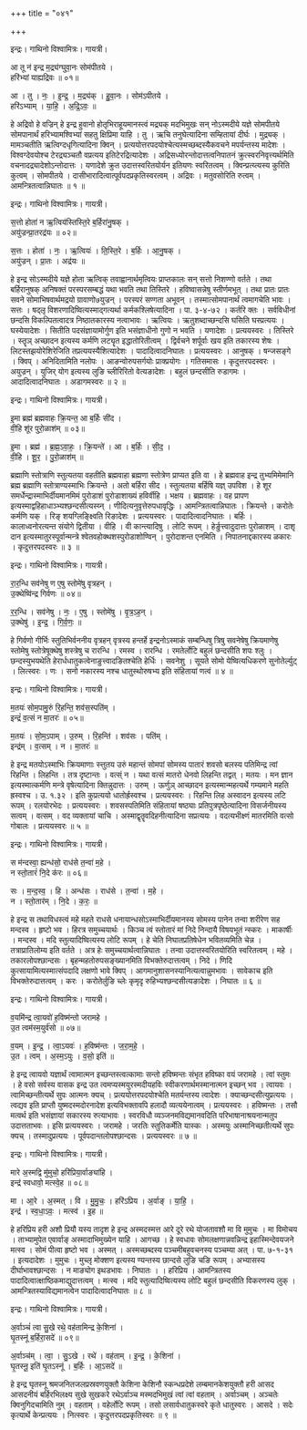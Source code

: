 +++
title = "०४१"

+++


इन्द्रः। गाथिनो विश्वामित्रः। गायत्री।

आ तू न॑ इन्द्र म॒द्र्य॑ग्घुवा॒नः सोम॑पीतये ।  
हरि॑भ्यां याह्यद्रिवः ॥ ०१॥

आ । तु । नः॒ । इ॒न्द्र॒ । म॒द्र्य॑क् । हु॒वा॒नः । सोम॑ऽपीतये ।  
हरि॑ऽभ्याम् । या॒हि॒ । अ॒द्रि॒ऽवः॒ ॥

हे अद्रिवो हे वज्रिन् हे इन्द्र हुवानो होतृभिराहूयमानस्त्वं मद्र्यक् मदभिमुखः सन् नोऽस्मदीये यज्ञे सोमपीतये सोमपानार्थं हरिभ्यामश्विभ्यां सहतु क्षिप्रिमा याहि । तु । ऋचि तनुघेत्यादिना सम्हितायां दीर्घः । मुद्र्यक् । मामञ्चतीति ऋत्विग्दधृगित्यादिना क्विन् । प्रत्ययोत्तरपदयोश्चेत्यस्मच्छब्दस्यैकवचने मपर्यन्तस्य मादेशः । विश्वग्देवयोश्च टेरद्र्यञ्चतौ वप्रत्यय इतिटेरद्रित्यादेशः । अद्रिसध्योरन्तोदात्तत्वनिपातनं क्रुत्स्वरनिवृत्त्यर्थमिति वचनादद्र्यादेशोऽन्तोदात्तः । यणादेशे क्रुत उदात्तस्वरितयोर्यन इतियणः स्वरितत्वम् । क्विन्प्रत्य्त्यस्य कुरिति कुत्वम् । सोमपीतये । दासीभारादित्वात्पूर्वपदप्रकृतिस्वरत्वम् । अद्रिवः । मतुवसोरिति रुत्वम् । आमन्त्रितत्वान्निघातः ॥ १ ॥

इन्द्रः। गाथिनो विश्वामित्रः। गायत्री।

स॒त्तो होता॑ न ऋ॒त्विय॑स्तिस्ति॒रे ब॒र्हिरा॑नु॒षक् ।  
अयु॑ज्रन्प्रा॒तरद्र॑यः ॥ ०२॥

स॒त्तः । होता॑ । नः॒ । ऋ॒त्वियः॑ । ति॒स्ति॒रे । ब॒र्हिः । आ॒नु॒षक् ।  
अयु॑ज्रन् । प्रा॒तः । अद्र॑यः ॥

हे इन्द्र सोऽस्मदीये यज्ञे होता ऋत्विक् तवाह्वानार्थमृत्वियः प्राप्तकालः सन् सत्तो निशण्णो वर्तते । तथा बर्हिरानुषक् अनिषक्तं परस्परसम्बद्धं यथा भवति तथा तिस्तिरे । हविष्वासन्नेषु स्तीर्णमभूत् । तथा प्रातः प्रातः सवने सोमाभिषवार्थमद्रयो ग्रावाणो७युज्रन् । परस्परं सण्गता अभूवन् । तस्मात्सोमपानार्थं त्वमागचेति भावः । सत्तः । षद्लृ विशरणादिष्वित्यस्माद्गत्यर्था कर्मकश्लिषेत्यादिना । पा. ३-४-७२ । कर्तरि क्तः । सर्वविधीनां छन्दसि विकल्पितत्वादत्र निष्ठातकारस्य नत्वाभावः । ऋत्वियः । ऋतुशब्दाच्छन्दसि घसिति घस्प्रत्ययः । घस्येयादेशः । सितीति पदसंज्ञायामोर्गुण इति भसंज्ञाधीनो गुणो न भवति । यणादेशः । प्रत्ययस्वरः । तिस्तिरे । स्तॄञ् अच्छादन इत्यस्य कर्मणि लट्यॄत इद्धातोरितीत्वम् । द्विर्वचने शर्पूर्वाः खय इति तकारस्य शेषः । लिटस्तझयोरेशिरेजिति तप्रत्ययस्यैशित्यादेशः । पादादित्वादनिघातः । प्रत्ययस्वरः । आनुषक् । षन्जसङ्गे । क्विप् । अनिदितामिति नलोपः । आङन्वोरुपसर्गयोः प्राक्प्रयोगः । गतिसमासः । कृदुत्तरपदस्वरः । अयुज्रन् । युजिर् योग इत्यस्य लुङि च्लीरिरितो वेत्यङादेशः । बहुलं छन्दसीति रुडागमः । आदादित्वादनिघातः । अडागमस्वरः ॥ २ ॥

इन्द्रः। गाथिनो विश्वामित्रः। गायत्री।

इ॒मा ब्रह्म॑ ब्रह्मवाहः क्रि॒यन्त॒ आ ब॒र्हिः सी॑द ।  
वी॒हि शू॑र पुरो॒ळाश॑म् ॥ ०३॥

इ॒मा । ब्रह्म॑ । ब्र॒ह्म॒ऽवा॒हः॒ । क्रि॒यन्ते॑ । आ । ब॒र्हिः । सी॒द॒ ।  
वी॒हि । शू॒र॒ । पु॒रो॒ळाश॑म् ॥

ब्रह्माणि स्तोत्राणि स्तुत्यतया वहतीति ब्रह्मवाहा ब्रह्मणा स्तोत्रेण प्राप्यत इति वा । हे ब्रह्मवाह इन्द्र तुभ्यमिमेमानि ब्रह्म ब्रह्माणि स्तोत्राण्यस्माभिः क्रियन्ते । अतो बर्हिरा सीद । स्तुत्यतया बर्हिषि यज्ञ् उपविश । हे शूर समर्धेन्द्रास्माभिर्दीयमानमिमं पुरोडाशं पुरोडाशाख्यं हविर्वीहि । भक्षय । ब्रह्मवाहः । वह प्रापण इत्यस्माद्वहिहाधाञ्भ्यश्छन्दसीत्यस्य्न् । णीदित्यनुवृत्तेरुपधावृद्धिः । आमन्त्रितत्वान्निघातः । क्रियन्ते । करोतेः कर्मणि यक् । रिङ् शयग्लिङ्क्ष्विति रिङादेशः । प्रत्ययस्वरः । पादादित्वादनिघातः । बर्हिः । कालाध्वनोरत्यन्त संयोगे द्वितीया । वीहि । वी कान्त्यादिषु । लोटि रूपम् । हेर्ङुत्त्वादुदात्तः पुरोळाशम् । दाशृ दान इत्यस्मातुरस्पूर्वान्मन्त्रे श्वेतवहोक्थशस्पुरोडाशोण्विन् । पुरोदाशन्त एनमिति । निपातनाद्दकारस्य ळकारः । कृदुत्तरपदस्वरः ॥ ३ ॥

इन्द्रः। गाथिनो विश्वामित्रः। गायत्री।

रा॒र॒न्धि सव॑नेषु ण ए॒षु स्तोमे॑षु वृत्रहन् ।  
उ॒क्थेष्वि॑न्द्र गिर्वणः ॥ ०४॥

र॒र॒न्धि । सव॑नेषु । नः॒ । ए॒षु । स्तोमे॑षु । वृ॒त्र॒ऽह॒न् ।  
उ॒क्थेषु॑ । इ॒न्द्र॒ । गि॒र्व॒णः॒ ॥

हे गिर्वणो गीर्भिः स्तुतिभिर्वननीय वृत्रहन् वृत्रस्य हन्तर्हे इन्द्रनोऽस्माकं सम्बन्धिषु त्रिषु सवनेषेषु क्रियमाणेषु स्तोमेषु स्तोत्रेषूक्थेषु शस्त्रेषु च रारन्धि । रमस्व । रारन्धि । रमतेर्लोटि बहुलं छन्दसीति शपः श्लुः । छन्दस्युभयथेति हेरार्धधातुकत्वेनाङुत्त्वादङितश्चेति हेर्धिः । सवनेशु । सूयते सोमो येष्वित्यधिकरणे सुनोतेर्ल्युट् । लित्स्वरः । णः । सनो नकारस्य नश्च धातुस्थोरुषभ्य इति संहितायां णत्वं ॥ ४ ॥

इन्द्रः। गाथिनो विश्वामित्रः। गायत्री।

म॒तयः॑ सोम॒पामु॒रुं रि॒हन्ति॒ शव॑स॒स्पति॑म् ।  
इन्द्रं॑ व॒त्सं न मा॒तरः॑ ॥ ०५॥

म॒तयः॑ । सो॒म॒ऽपाम् । उ॒रुम् । रि॒हन्ति॑ । शव॑सः । पति॑म् ।  
इन्द्र॑म् । व॒त्सम् । न । मा॒तरः॑ ॥

हे इन्द्र मतयोऽस्माभिः क्रियमाणाः स्त्तुतय उरुं महान्तं सोमपां सोमस्य पातारं शवसो बलस्य पतिमिन्द्र त्वां रिहन्ति । लिहन्ति । तत्र दृष्टान्तः । वत्स्ं न । यथा वत्सं मातरो धेनवो लिहन्ति तद्वत् । मतयः । मन ज्ञान इत्यस्मात्कर्मणि मन्त्रे वृषेत्यादिना क्तिन्नुदात्तः । उरुम् । ऊर्णुञ् आच्छादन इत्यस्मान्महत्यर्थे गम्यमाने महति ह्रस्वश्च । उ. १.३२ । इति कुप्रत्ययो धातोर्ह्रस्वश्च । प्रत्ययस्वरः । रिहन्ति लिह अस्वादन इत्यस्य लटि रूपम् । रलयोरभेदः । प्रत्ययस्वरः । शवसस्पतिमिति संहितायां षष्ठ्याः प्रतिपुत्रपृष्ठेत्यादिना विसर्जनीयस्य सत्वम् । वत्सम् । वद व्यक्तायां चाचि । अस्माद्वृतॄवदिहनीत्यादिना सप्रत्ययः । वदत्यभीक्ष्णं मातरमिति वत्सो गोबालः । प्रत्ययस्वरः ॥ ५ ॥

इन्द्रः। गाथिनो विश्वामित्रः। गायत्री।

स म॑न्दस्वा॒ ह्यन्ध॑सो॒ राध॑से त॒न्वा॑ म॒हे ।  
न स्तो॒तारं॑ नि॒दे क॑रः ॥ ०६॥

सः । म॒न्द॒स्व॒ । हि । अन्ध॑सः । राध॑से । त॒न्वा॑ । म॒हे ।  
न । स्तो॒तार॑म् । नि॒दे । क॒रः॒ ॥

हे इन्द्र स तथाविधस्त्वं महे महते राधसे धनायान्धसोऽस्माभिर्दीयमानस्य सोमस्य पानेन तन्वा शरीरेण सह मन्दस्व । हृष्टो भव । हिरत्र समुच्चयार्थः । किञ्च त्वं स्तोतारं मां निदे निन्दायै विषयभूतं न्स्करः । माकार्षीः । मन्दस्व । मदि स्तुत्यादिष्वित्यस्य लोटि रूपम् । हे चेति निघातप्रतिषेधेन भवितव्यमिति चेन्न । तत्राप्रातिलोम्य इति वर्तते । अत्र हेः समुच्चयार्थत्वान्निघातः । तन्वा उदात्तस्वरितयोरिति स्वरितत्वम् । महे । तकारलोपश्छान्दसः । बृहन्महतोरुपसङ्ख्यानमिति विभक्तेरुदात्तत्वम् । निदे । णिदि कुत्सायामित्यस्मात्संपदादि लक्षणो भावे क्विप् । आगमानुशासनस्यानित्यत्वान्नुमभावः । सावेकाच इति विभक्तेरुदात्तत्वम् । करः । करोतेर्लुङि च्लेः कृमृदृ रुहिभ्यश्छन्दसीत्यङादेशः । निघातः ॥ ६ ॥

इन्द्रः। गाथिनो विश्वामित्रः। गायत्री।

व॒यमि॑न्द्र त्वा॒यवो॑ ह॒विष्म॑न्तो जरामहे ।  
उ॒त त्वम॑स्म॒युर्व॑सो ॥ ०७॥

व॒यम् । इ॒न्द्र॒ । त्वा॒ऽयवः॑ । ह॒विष्म॑न्तः । ज॒रा॒म॒हे॒ ।  
उ॒त । त्वम् । अ॒स्म॒ऽयुः । व॒सो॒ इति॑ ॥

हे इन्द्र त्वायवो यज्ञार्थं त्वामात्मन इच्छन्तस्त्वत्कामाः सन्तो हविष्मन्तः संभृत हविष्का वयं जरामहे । त्वां स्तुमः । हे वसो सर्वस्य वासक इन्द्र उत त्वमप्यस्मयुरस्मदीयहविः स्वीकरणार्थमस्मानात्मन इच्छन् भव । त्वायवः । त्वामिच्छन्तीत्यर्थे सुपः आत्मनः क्यच् । प्रत्ययोत्तरपदयोश्चेति मतर्यन्तस्य त्वादेशः । क्याच्छन्दसीत्युप्रत्ययः । त्वद्यव इति प्राप्तौ युष्मदस्मदोरनादेश इत्यविभक्तावपि हलादौ व्यत्ययेनात्वम् । प्रत्ययस्वरः । हविष्मन्तः । तसौ मत्वर्थ इति भसंज्ञायां सकारस्य रुत्याभावः । स्वरविधौ व्यञ्जनमविद्यमानवदिति परिभाषानाश्रयनान्मतुप उदात्तताभवः । इसि प्रत्ययस्वरः । जरामहे । जरतिः स्तुतिकर्मेति यास्कः । अस्मयुः अस्मानिच्छतीत्यर्थे सुपः क्यच् । तस्मादुप्रत्ययः । पूर्वपदान्तलोपश्छान्दसः । प्रत्ययस्वरः ॥ ७ ॥

इन्द्रः। गाथिनो विश्वामित्रः। गायत्री।

मारे अ॒स्मद्वि मु॑मुचो॒ हरि॑प्रिया॒र्वाङ्या॑हि ।  
इन्द्र॑ स्वधावो॒ मत्स्वे॒ह ॥ ०८॥

मा । आ॒रे । अ॒स्मत् । वि । मु॒मु॒चः॒ । हरि॑ऽप्रिय । अ॒र्वाङ् । या॒हि॒ ।  
इन्द्र॑ । स्व॒धा॒ऽवः॒ । मत्स्व॑ । इ॒ह ॥

हे हरिप्रिय हरी अशौ प्रियौ यस्य तादृश हे इन्द्र अस्मदस्मत्त आरे दूरे रथे योजतावशौ मा वि मुमुचः । मा विमोचय । ताभ्यामुपेत एवार्वाङ् अस्मादाभिमुख्येन याहि । आगच्छ । हे स्वधावः सोमलक्षणान्नवन्निन्द्र इहास्मिन्देवयजने मत्स्व । सोमं पीत्वा हृष्टो भव । अस्मत् । अस्मच्छब्दस्य पञ्चमीबहुवचनस्य पञ्चम्या अत् । पा. ७-१-३१ । इत्यदादेशः । मुमुचः । मुच्लृ मोक्शण इत्यस्य ण्यन्तस्य छान्दसे लुङि चङि रूपम् । अभ्यासस्य दीर्घाभावश्छान्दसः । न माङ्योग इथडभावः । निघातः । । हरिप्रिय । आमन्त्रितस्य पादादित्वात्क्षाष्ठिकमाद्युदात्तत्वम् । मत्स्व । मदि स्तुत्यादिष्वित्यस्य लोटि बहुलं छन्दसीति विकरणस्य लुक् । आमन्त्रितस्याविद्यमानत्वेन पादादित्वादनिघातः ॥ ८ ॥

इन्द्रः। गाथिनो विश्वामित्रः। गायत्री।

अ॒र्वाञ्चं॑ त्वा सु॒खे रथे॒ वह॑तामिन्द्र के॒शिना॑ ।  
घृ॒तस्नू॑ ब॒र्हिरा॒सदे॑ ॥ ०९॥

अ॒र्वाञ्च॑म् । त्वा॒ । सु॒ऽखे । रथे॑ । वह॑ताम् । इ॒न्द्र॒ । के॒शिना॑ ।  
घृ॒तस्नू॒ इति॑ घृ॒तऽस्नू॑ । ब॒र्हिः । आ॒ऽसदे॑ ॥

हे इन्द्र घृतस्नू श्रमजनितजलप्रस्रवणयुक्तौ केशिना केशिनौ स्कन्धप्रदेशे लम्बमानकेशयुक्तौ हरी आसद आसदनीयं बर्हिरभिलक्ष्य सुखे सुखकरे रथेऽर्वाञ्च मस्मदभिमुखं त्वां त्वां वहताम् । अर्वाञ्चम् । अञ्चतेः क्विनुगिदचामिति नुम् । वहताम् । वहेर्लोटि रूपम् । तसो लसार्वधातुकस्वरे कृते धातुस्वरः । आसदे । सदेः कृत्यार्थे केन्प्रत्ययः । नित्स्वरः । कृदुत्तरपदप्रकृतिस्वरः ॥ ९ ॥